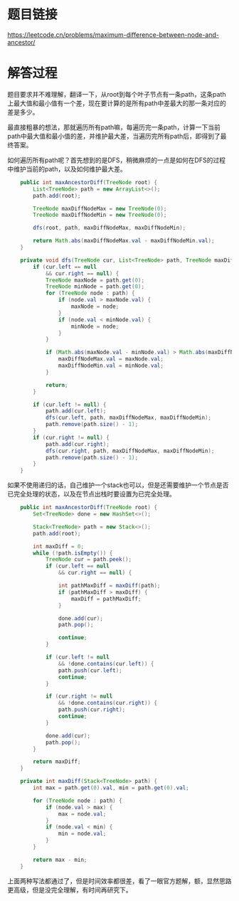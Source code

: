 # 题目链接
https://leetcode.cn/problems/maximum-difference-between-node-and-ancestor/

# 解答过程
题目要求并不难理解，翻译一下，从root到每个叶子节点有一条path，这条path上最大值和最小值有一个差，现在要计算的是所有path中差最大的那一条对应的差是多少。

最直接粗暴的想法，那就遍历所有path嘛，每遍历完一条path，计算一下当前path中最大值和最小值的差，并维护最大差，当遍历完所有path后，即得到了最终答案。

如何遍历所有path呢？首先想到的是DFS，稍微麻烦的一点是如何在DFS的过程中维护当前的path，以及如何维护最大差。

```java
	public int maxAncestorDiff(TreeNode root) {
		List<TreeNode> path = new ArrayList<>();
		path.add(root);

		TreeNode maxDiffNodeMax = new TreeNode(0);
		TreeNode maxDiffNodeMin = new TreeNode(0);

		dfs(root, path, maxDiffNodeMax, maxDiffNodeMin);

		return Math.abs(maxDiffNodeMax.val - maxDiffNodeMin.val);
	}

	private void dfs(TreeNode cur, List<TreeNode> path, TreeNode maxDiffNodeMax, TreeNode maxDiffNodeMin) {
		if (cur.left == null
			&& cur.right == null) {
			TreeNode maxNode = path.get(0);
			TreeNode minNode = path.get(0);
			for (TreeNode node : path) {
				if (node.val > maxNode.val) {
					maxNode = node;
				}
				if (node.val < minNode.val) {
					minNode = node;
				}
			}

			if (Math.abs(maxNode.val - minNode.val) > Math.abs(maxDiffNodeMax.val - maxDiffNodeMin.val)) {
				maxDiffNodeMax.val = maxNode.val;
				maxDiffNodeMin.val = minNode.val;
			}

			return;
		}

		if (cur.left != null) {
			path.add(cur.left);
			dfs(cur.left, path, maxDiffNodeMax, maxDiffNodeMin);
			path.remove(path.size() - 1);
		}
		if (cur.right != null) {
			path.add(cur.right);
			dfs(cur.right, path, maxDiffNodeMax, maxDiffNodeMin);
			path.remove(path.size() - 1);
		}
	}
```

如果不使用递归的话，自己维护一个stack也可以，但是还需要维护一个节点是否已完全处理的状态，以及在节点出栈时要设置为已完全处理。

```java
	public int maxAncestorDiff(TreeNode root) {
		Set<TreeNode> done = new HashSet<>();

		Stack<TreeNode> path = new Stack<>();
		path.add(root);

		int maxDiff = 0;
		while (!path.isEmpty()) {
			TreeNode cur = path.peek();
			if (cur.left == null
				&& cur.right == null) {

				int pathMaxDiff = maxDiff(path);
				if (pathMaxDiff > maxDiff) {
					maxDiff = pathMaxDiff;
				}

				done.add(cur);
				path.pop();

				continue;
			}

			if (cur.left != null
				&& !done.contains(cur.left)) {
				path.push(cur.left);
				continue;
			}

			if (cur.right != null
				&& !done.contains(cur.right)) {
				path.push(cur.right);
				continue;
			}

			done.add(cur);
			path.pop();
		}

		return maxDiff;
	}

	private int maxDiff(Stack<TreeNode> path) {
		int max = path.get(0).val, min = path.get(0).val;

		for (TreeNode node : path) {
			if (node.val > max) {
				max = node.val;
			}
			if (node.val < min) {
				min = node.val;
			}
		}

		return max - min;
	}
```

上面两种写法都通过了，但是时间效率都很差，看了一眼官方题解，额，显然思路更高级，但是没完全理解，有时间再研究下。